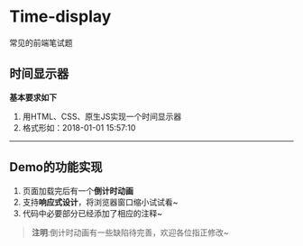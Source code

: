 # Time-display
常见的前端笔试题
## 时间显示器
**基本要求如下**
1. 用HTML、CSS、原生JS实现一个时间显示器
2. 格式形如：2018-01-01 15:57:10
--------------------------------------------------
## Demo的功能实现
1. 页面加载完后有一个**倒计时动画**
2. 支持**响应式设计**，将浏览器窗口缩小试试看~
3. 代码中必要部分已经添加了相应的注释~
	

>**注明**:倒计时动画有一些缺陷待完善，欢迎各位指正修改~


